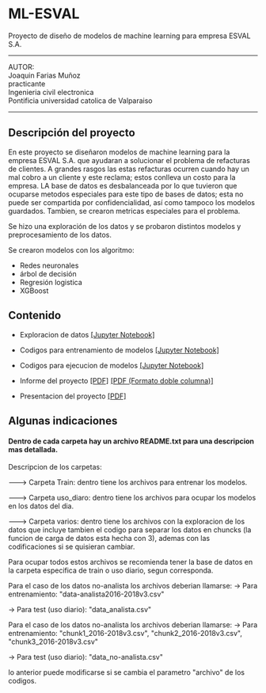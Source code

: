 # ML-ESVAL
Proyecto de diseño de modelos de machine learning para empresa ESVAL S.A.

******************************************************
AUTOR:                                              
Joaquin Farias Muñoz                                
practicante                                         
Ingenieria civil electronica                        
Pontificia universidad catolica de Valparaiso       
******************************************************

## Descripción del proyecto

En este proyecto se diseñaron modelos de machine learning para la empresa ESVAL S.A. que ayudaran a solucionar el problema de refacturas de clientes. A grandes rasgos las estas refacturas ocurren cuando hay un mal cobro a un cliente y este reclama; estos conlleva un costo para la empresa.
LA base de datos es desbalanceada por lo que tuvieron que ocuparse metodos especiales para este tipo de bases de datos; esta no puede ser compartida por confidencialidad, así como tampoco los modelos guardados. Tambien, se crearon metricas especiales para el problema.

Se hizo una exploración de los datos y se probaron distintos modelos y preprocesamiento de los datos.

Se crearon modelos con los algoritmo:
* Redes neuronales
* árbol de decisión
* Regresión logistica
* XGBoost

## Contenido

* Exploracion de datos [[Jupyter Notebook]](https://github.com/FlySka/ML-ESVAL/blob/main/varios/Exploraci%C3%B3n%20de%20datos_V2.ipynb)

* Codigos para entrenamiento de modelos [[Jupyter Notebook]](https://github.com/FlySka/ML-ESVAL/tree/main/Train)

* Codigos para ejecucion de modelos [[Jupyter Notebook]](https://github.com/FlySka/ML-ESVAL/tree/main/Ejecucion)

* Informe del proyecto  [[PDF]](https://github.com/FlySka/ML-ESVAL/blob/main/Entregables/Informe%20ML%20ESVAL_Joaquin%20Farias_V3.pdf) [[PDF (Formato doble columna)]](https://github.com/FlySka/ML-ESVAL/blob/main/Entregables/Informe%20ejecutivo%20ML_Joaquin%20Farias_V3.pdf)

* Presentacion del proyecto [[PDF]](https://github.com/FlySka/ML-ESVAL/blob/main/Entregables/Presentacion%20proyecto%20ML%20ESVAL_Joaquin%20Farias_V3.pdf)

## Algunas indicaciones
#### Dentro de cada carpeta hay un archivo README.txt para una descripcion mas detallada.

Descripcion de los carpetas:

---> Carpeta Train: dentro tiene los archivos para entrenar los modelos.

---> Carpeta uso_diaro: dentro tiene los archivos para ocupar los modelos en los datos del dia.

---> Carpeta varios: dentro tiene los archivos con la exploracion de los datos que incluye tambien el codigo para separar
     los datos en chuncks (la funcion de carga de datos esta hecha con 3), ademas con las codificaciones si se quisieran 
     cambiar.


Para ocupar todos estos archivos se recomienda tener la base de datos en la carpeta especifica de train o uso diario, 
  segun corresponda.

Para el caso de los datos no-analista los archivos deberian llamarse:
   -> Para entrenamiento: "data-analista2016-2018v3.csv"

   -> Para test (uso diario): "data_analista.csv"

 Para el caso de los datos no-analista los archivos deberian llamarse:
   -> Para entrenamiento: "chunk1_2016-2018v3.csv", "chunk2_2016-2018v3.csv", "chunk3_2016-2018v3.csv"

   -> Para test (uso diario): "data_no-analista.csv"

 lo anterior puede modificarse si se cambia el parametro "archivo" de los codigos.
